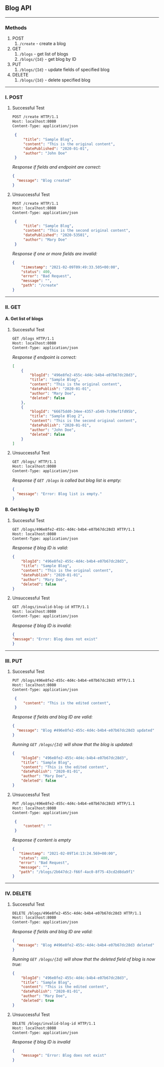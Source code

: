 ## Blog API
***
### Methods
1. POST
   1. `/create` - create a blog
2. GET
   1. `/blogs` - get list of blogs
   2. `/blogs/{Id}` - get blog by ID
3. PUT
   1. `/blogs/{Id}` - update fields of specified blog
4. DELETE
   1. `/blogs/{Id}` - delete specified blog
***
### I. POST
1. Successful Test
    ```HTML
    POST /create HTTP/1.1
    Host: localhost:8080
    Content-Type: application/json
   ```
   ```json
    {
        "title": "Sample Blog",
        "content": "This is the original content",
        "datePublished": "2020-01-01",
        "author": "John Doe"
    }
    ```
   
   *Response if fields and endpoint are correct:*

    ```json
    {
      "message": "Blog created"
    }
    ```

2. Unsuccessful Test

    ```html
    POST /create HTTP/1.1
    Host: localhost:8080
    Content-Type: application/json
   ```
   ```json
    {
        "title": "Sample Blog",
        "content": "This is the second original content",
        "datePublished": "2020-53501",
        "author": "Mary Doe"
    }
    ```
    *Response if one or more fields are invalid:*
    ```json
    {
        "timestamp": "2021-02-09T09:49:33.505+00:00",
        "status": 400,
        "error": "Bad Request",
        "message": "",
        "path": "/create"
    }
    ```
   
***
### II. GET
####  A. Get list of blogs
1. Successful Test

    ```html
    GET /blogs HTTP/1.1
    Host: localhost:8080
    Content-Type: application/json
    ```

   *Response if endpoint is correct:*

    ```json
    [
        {
            "blogId": "496e8fe2-455c-4d4c-b4b4-e07b67dc28d3",
            "title": "Sample Blog",
            "content": "This is the original content",
            "datePublish": "2020-01-01",
            "author": "Mary Doe",
            "deleted": false
        },
        {
            "blogId": "66675dd0-34ee-4357-a549-7c99ef1fd95b",
            "title": "Sample Blog 2",
            "content": "This is the second original content",
            "datePublish": "2020-01-01",
            "author": "John Doe",
            "deleted": false
        }
    ]
    ```

2. Unsuccessful Test

    ```html
    GET /blogs/ HTTP/1.1
    Host: localhost:8080
    Content-Type: application/json
    ```
   *Response if `GET /blogs` is called but blog list is empty:*
    ```json
    {
      "message": "Error: Blog list is empty."
    }
    ```
   
####  B. Get blog by ID
1. Successful Test

    ```html
    GET /blogs/496e8fe2-455c-4d4c-b4b4-e07b67dc28d3 HTTP/1.1
    Host: localhost:8080
    Content-Type: application/json
    ```

   *Response if blog ID is valid:*

    ```json
    {
        "blogId": "496e8fe2-455c-4d4c-b4b4-e07b67dc28d3",
        "title": "Sample Blog",
        "content": "This is the original content",
        "datePublish": "2020-01-01",
        "author": "Mary Doe",
        "deleted": false
    }
    ```

2. Unsuccessful Test

    ```html
    GET /blogs/invalid-blog-id HTTP/1.1
    Host: localhost:8080
    Content-Type: application/json
    ```
   *Response if blog ID is invalid:*
    ```json
    {
    "message": "Error: Blog does not exist"
    }
    ```
   
***
### III. PUT
1. Successful Test
    ```html
    PUT /blogs/496e8fe2-455c-4d4c-b4b4-e07b67dc28d3 HTTP/1.1
    Host: localhost:8080
    Content-Type: application/json  
   ```
   ```json  
    {
        "content": "This is the edited content",
    }
    ```

   *Response if fields and blog ID are valid:*

    ```json
    {
      "message": "Blog #496e8fe2-455c-4d4c-b4b4-e07b67dc28d3 updated"
    }
    ```

   *Running `GET /blogs/{Id}` will show that the blog is updated:*

    ```json
    {
        "blogId": "496e8fe2-455c-4d4c-b4b4-e07b67dc28d3",
        "title": "Sample Blog",
        "content": "This is the edited content",
        "datePublish": "2020-01-01",
        "author": "Mary Doe",
        "deleted": false
    }
   ```

2. Unsuccessful Test

    ```html
    PUT /blogs/496e8fe2-455c-4d4c-b4b4-e07b67dc28d3 HTTP/1.1
    Host: localhost:8080
    Content-Type: application/json
   ```
   ```json
    {
        "content": ""
    }
    ```
   *Response if content is empty*
    ```json
    {
       "timestamp": "2021-02-09T14:13:24.569+00:00",
       "status": 400,
       "error": "Bad Request",
       "message": "",
       "path": "/blogs/2b647dc2-f66f-4ac0-8f75-43cd2d8da9f1"
    }
    ```

***
### IV. DELETE
1. Successful Test
    ```HTML
    DELETE /blogs/496e8fe2-455c-4d4c-b4b4-e07b67dc28d3 HTTP/1.1
    Host: localhost:8080
    Content-Type: application/json
    ```

   *Response if fields and blog ID are valid:*

    ```json
    {
      "message": "Blog #496e8fe2-455c-4d4c-b4b4-e07b67dc28d3 deleted"
    }
    ```
   
    *Running `GET /blogs/{Id}` will show that the deleted field of blog is now true:*
    
    ```json
    {
        "blogId": "496e8fe2-455c-4d4c-b4b4-e07b67dc28d3",
        "title": "Sample Blog",
        "content": "This is the edited content",
        "datePublish": "2020-01-01",
        "author": "Mary Doe",
        "deleted": true
    }
   ```

2. Unsuccessful Test

    ```html
    DELETE /blogs/invalid-blog-id HTTP/1.1
    Host: localhost:8080
    Content-Type: application/json
    ```
   *Response if blog ID is invalid*
    ```json
    {
        "message": "Error: Blog does not exist"
    }
    ```